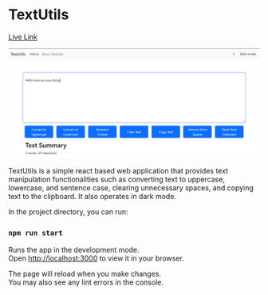 # TextUtils

[Live Link](https://text-utils-kappa-liart.vercel.app/)

![Demo](/public/textUtils.png)



TextUtils is a simple react based web application that provides text manipulation functionalities such as converting text to uppercase, lowercase, and sentence case, clearing unnecessary spaces, and copying text to the clipboard. It also operates in dark mode.


In the project directory, you can run:

### `npm run start`

Runs the app in the development mode.\
Open [http://localhost:3000](http://localhost:3000) to view it in your browser.

The page will reload when you make changes.\
You may also see any lint errors in the console.
